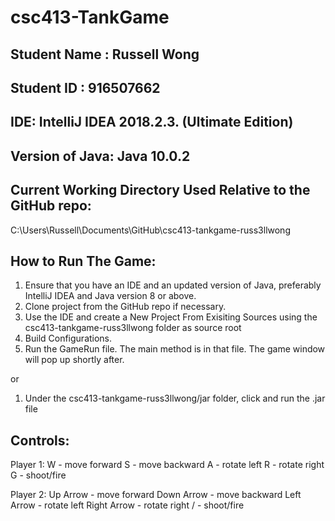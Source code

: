 # csc413-TankGame

## Student Name : Russell Wong
## Student ID : 916507662

## IDE: IntelliJ IDEA 2018.2.3. (Ultimate Edition)
## Version of Java: Java 10.0.2

## Current Working Directory Used Relative to the GitHub repo: 
C:\Users\Russell\Documents\GitHub\csc413-tankgame-russ3llwong

## How to Run The Game:
1. Ensure that you have an IDE and an updated version of Java, preferably IntelliJ IDEA and Java version 8 or above. 
2. Clone project from the GitHub repo if necessary.
3. Use the IDE and create a New Project From Exisiting Sources using the csc413-tankgame-russ3llwong folder as source root
4. Build Configurations.
5. Run the GameRun file. The main method is in that file. The game window will pop up shortly after.

or

1. Under the csc413-tankgame-russ3llwong/jar folder, click and run the .jar file

## Controls: 
Player 1:
W - move forward
S - move backward
A - rotate left
R - rotate right
G - shoot/fire

Player 2:
Up Arrow    - move forward
Down Arrow  - move backward
Left Arrow  - rotate left
Right Arrow - rotate right
/           - shoot/fire